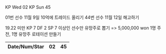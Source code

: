 KP Wed 02
KP Sun 45

01번 선수 11월 9일 10억에 트레이드 올리기
44번 선수 11월 12일 해고하기

19.22 미만 KP 7 DF 2 SP 7 이상인 선수만 유망주로 뽑기 => 5,000,000 won 
1명 주전, 1명 유망주 로테이션 만들기

Date/Num/Star   |    02   |    45   
----------------|---------|---------
